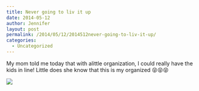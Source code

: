 ```yaml
---
title: Never going to liv it up
date: 2014-05-12
author: Jennifer
layout: post
permalink: /2014/05/12/2014512never-going-to-liv-it-up/
categories:
  - Uncategorized
---
```

My mom told me today that with alittle organization, I could really have the kids in line! Little does she know that this is my organized 😝😝😝

![](http://static1.squarespace.com/static/50db6bb3e4b015296cd43789/50dfa5b1e4b0dc6320e0b5ea/53712cd2e4b082a57b882958/1399925972289/iphone-20140512161251-0.jpg)
